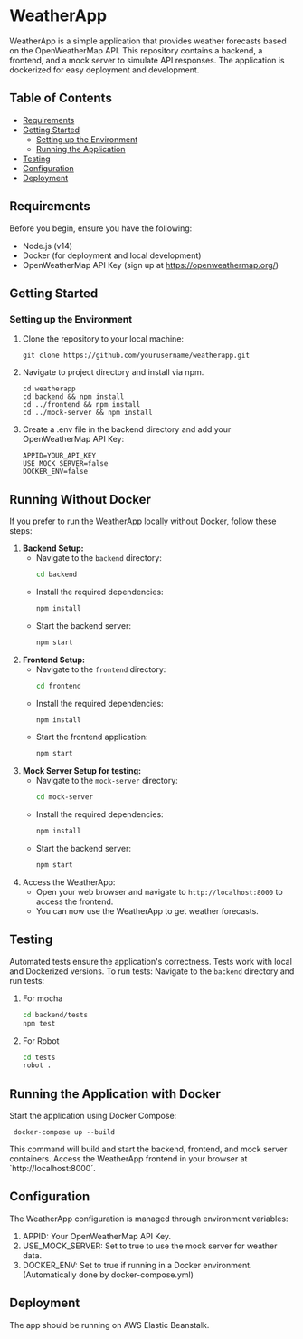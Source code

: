 # WeatherApp

WeatherApp is a simple application that provides weather forecasts based on the OpenWeatherMap API. This repository contains a backend, a frontend, and a mock server to simulate API responses. The application is dockerized for easy deployment and development.

## Table of Contents

- [Requirements](#requirements)
- [Getting Started](#getting-started)
  - [Setting up the Environment](#setting-up-the-environment)
  - [Running the Application](#running-the-application)
- [Testing](#testing)
- [Configuration](#configuration)
- [Deployment](#deployment)

## Requirements

Before you begin, ensure you have the following:

- Node.js (v14)
- Docker (for deployment and local development)
- OpenWeatherMap API Key (sign up at https://openweathermap.org/)

## Getting Started

### Setting up the Environment

1. Clone the repository to your local machine:
     ```
     git clone https://github.com/yourusername/weatherapp.git
     ```

2. Navigate to project directory and install via npm.
     ```
    cd weatherapp
    cd backend && npm install
    cd ../frontend && npm install
    cd ../mock-server && npm install
     ```

3. Create a .env file in the backend directory and add your OpenWeatherMap API Key:
     ```
    APPID=YOUR_API_KEY
    USE_MOCK_SERVER=false
    DOCKER_ENV=false
     ```
## Running Without Docker
If you prefer to run the WeatherApp locally without Docker, follow these steps:
1. **Backend Setup:**
   - Navigate to the `backend` directory:
     ```sh
     cd backend
     ```
   - Install the required dependencies:
     ```sh
     npm install
     ```
   - Start the backend server:
     ```sh
     npm start
     ```
2. **Frontend Setup:**
   - Navigate to the `frontend` directory:
     ```sh
     cd frontend
     ```
   - Install the required dependencies:
     ```sh
     npm install
     ```
   - Start the frontend application:
     ```sh
     npm start
     ```
3. **Mock Server Setup for testing:**
   - Navigate to the `mock-server` directory:
     ```sh
     cd mock-server
     ```
   - Install the required dependencies:
     ```sh
     npm install
     ```
   - Start the backend server:
     ```sh
     npm start
     ```
3. Access the WeatherApp:
   - Open your web browser and navigate to `http://localhost:8000` to access the frontend.
   - You can now use the WeatherApp to get weather forecasts.
## Testing
Automated tests ensure the application's correctness. Tests work with local and Dockerized versions. To run tests:
Navigate to the `backend` directory and run tests:
1. For mocha
     ```sh
     cd backend/tests
     npm test
     ```
2. For Robot
     ```sh
     cd tests
     robot .
     ```

## Running the Application with Docker
Start the application using Docker Compose:
     
     docker-compose up --build
     
This command will build and start the backend, frontend, and mock server containers.
Access the WeatherApp frontend in your browser at `http://localhost:8000´.   


## Configuration
The WeatherApp configuration is managed through environment variables:

1. APPID: Your OpenWeatherMap API Key.
2. USE_MOCK_SERVER: Set to true to use the mock server for weather data.
3. DOCKER_ENV: Set to true if running in a Docker environment. (Automatically done by docker-compose.yml)


## Deployment
The app should be running on AWS Elastic Beanstalk.
